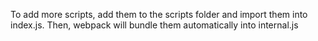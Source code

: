 To add more scripts, add them to the scripts folder and import them into index.js. Then, webpack will bundle them automatically into internal.js
